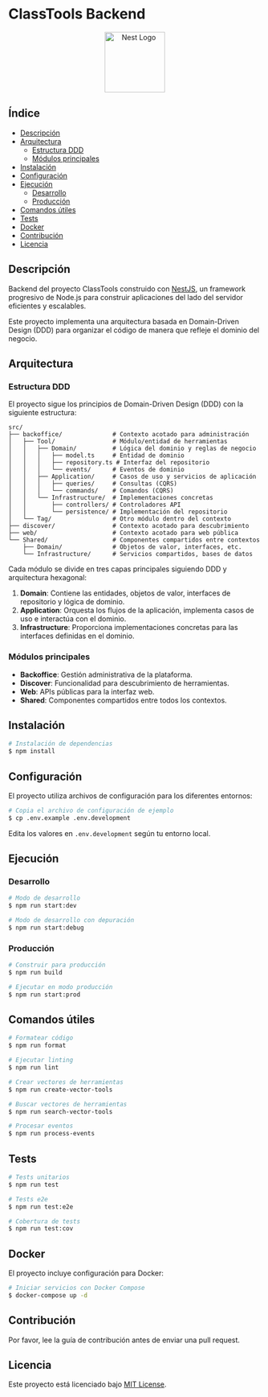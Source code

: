 # ClassTools Backend

<p align="center">
  <img src="https://nestjs.com/img/logo-small.svg" width="120" alt="Nest Logo" />
</p>

## Índice
- [Descripción](#descripción)
- [Arquitectura](#arquitectura)
  - [Estructura DDD](#estructura-ddd)
  - [Módulos principales](#módulos-principales)
- [Instalación](#instalación)
- [Configuración](#configuración)
- [Ejecución](#ejecución)
  - [Desarrollo](#desarrollo)
  - [Producción](#producción)
- [Comandos útiles](#comandos-útiles)
- [Tests](#tests)
- [Docker](#docker)
- [Contribución](#contribución)
- [Licencia](#licencia)

## Descripción

Backend del proyecto ClassTools construido con [NestJS](https://github.com/nestjs/nest), un framework progresivo de Node.js para construir aplicaciones del lado del servidor eficientes y escalables.

Este proyecto implementa una arquitectura basada en Domain-Driven Design (DDD) para organizar el código de manera que refleje el dominio del negocio.

## Arquitectura

### Estructura DDD

El proyecto sigue los principios de Domain-Driven Design (DDD) con la siguiente estructura:

```
src/
├── backoffice/              # Contexto acotado para administración
│   ├── Tool/                # Módulo/entidad de herramientas
│   │   ├── Domain/          # Lógica del dominio y reglas de negocio
│   │   │   ├── model.ts     # Entidad de dominio
│   │   │   ├── repository.ts # Interfaz del repositorio
│   │   │   └── events/      # Eventos de dominio
│   │   ├── Application/     # Casos de uso y servicios de aplicación
│   │   │   ├── queries/     # Consultas (CQRS)
│   │   │   └── commands/    # Comandos (CQRS)
│   │   └── Infrastructure/  # Implementaciones concretas
│   │       ├── controllers/ # Controladores API
│   │       └── persistence/ # Implementación del repositorio
│   └── Tag/                 # Otro módulo dentro del contexto
├── discover/                # Contexto acotado para descubrimiento
├── web/                     # Contexto acotado para web pública
└── Shared/                  # Componentes compartidos entre contextos
    ├── Domain/              # Objetos de valor, interfaces, etc.
    └── Infrastructure/      # Servicios compartidos, bases de datos
```

Cada módulo se divide en tres capas principales siguiendo DDD y arquitectura hexagonal:

1. **Domain**: Contiene las entidades, objetos de valor, interfaces de repositorio y lógica de dominio.
2. **Application**: Orquesta los flujos de la aplicación, implementa casos de uso e interactúa con el dominio.
3. **Infrastructure**: Proporciona implementaciones concretas para las interfaces definidas en el dominio.

### Módulos principales

- **Backoffice**: Gestión administrativa de la plataforma.
- **Discover**: Funcionalidad para descubrimiento de herramientas.
- **Web**: APIs públicas para la interfaz web.
- **Shared**: Componentes compartidos entre todos los contextos.

## Instalación

```bash
# Instalación de dependencias
$ npm install
```

## Configuración

El proyecto utiliza archivos de configuración para los diferentes entornos:

```bash
# Copia el archivo de configuración de ejemplo
$ cp .env.example .env.development
```

Edita los valores en `.env.development` según tu entorno local.

## Ejecución

### Desarrollo

```bash
# Modo de desarrollo
$ npm run start:dev

# Modo de desarrollo con depuración
$ npm run start:debug
```

### Producción

```bash
# Construir para producción
$ npm run build

# Ejecutar en modo producción
$ npm run start:prod
```

## Comandos útiles

```bash
# Formatear código
$ npm run format

# Ejecutar linting
$ npm run lint

# Crear vectores de herramientas
$ npm run create-vector-tools

# Buscar vectores de herramientas
$ npm run search-vector-tools

# Procesar eventos
$ npm run process-events
```

## Tests

```bash
# Tests unitarios
$ npm run test

# Tests e2e
$ npm run test:e2e

# Cobertura de tests
$ npm run test:cov
```

## Docker

El proyecto incluye configuración para Docker:

```bash
# Iniciar servicios con Docker Compose
$ docker-compose up -d
```

## Contribución

Por favor, lee la guía de contribución antes de enviar una pull request.

## Licencia

Este proyecto está licenciado bajo [MIT License](LICENSE).

